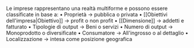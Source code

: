 Le imprese rappresentano una realtà multiforme e possono essere classificate in base a:
	• Proprietà -> pubblica o privata
	• [[Obiettivi dell'impresa|Obiettivo]] -> profit o non profit 
	• [[Dimensione]] -> addetti e fatturato
	• Tipologie di output -> Beni o servizi
	• Numero di output -> Monoprodotto o diversificate
	• Consumatore -> All'ingrosso o al dettaglio
	• Localizzazione -> intesa come posizione geografica